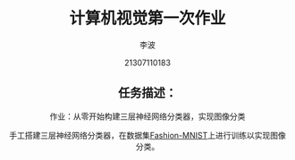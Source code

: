 <div align="center">

# 计算机视觉第一次作业

李波

21307110183

## 任务描述：

作业：从零开始构建三层神经网络分类器，实现图像分类

手工搭建三层神经网络分类器，在数据集[Fashion-MNIST](https://github.com/zalandoresearch/fashion-mnist)上进行训练以实现图像分类。

</div>
